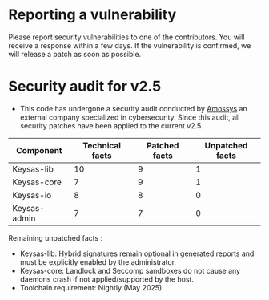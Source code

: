# Reporting a vulnerability

Please report security vulnerabilities to one of the contributors. You will receive a response within a few days. If the vulnerability is confirmed, we will release a patch as soon as possible.


# Security audit for v2.5

  - This code has undergone a security audit conducted by [Amossys](https://www.amossys.fr/) an external company specialized in cybersecurity. Since this audit, all security patches have been applied to the current v2.5.

| Component | Technical facts | Patched facts | Unpatched facts |
|-----------------|-----------------|-----------------|----------|
| Keysas-lib   |   10   | 9   | 1 |
| Keysas-core   |   7   | 9   | 1 |
| Keysas-io   |   8   | 8   | 0 |
| Keysas-admin   |   7   | 7   | 0 |

Remaining unpatched facts :
- Keysas-lib: Hybrid signatures remain optional in generated reports and must be explicitly enabled by the administrator.
- Keysas-core: Landlock and Seccomp sandboxes do not cause any daemons crash if not applied/supported by the host.
- Toolchain requirement: Nightly (May 2025)